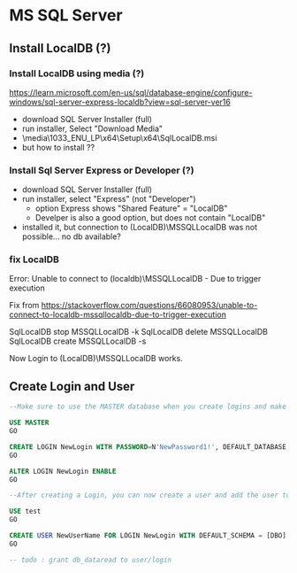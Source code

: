 # MS SQL Server

## Install LocalDB (?)

### Install LocalDB using media (?)

<https://learn.microsoft.com/en-us/sql/database-engine/configure-windows/sql-server-express-localdb?view=sql-server-ver16>

- download SQL Server Installer (full)
- run installer, Select "Download Media"
- \media\1033_ENU_LP\x64\Setup\x64\SqlLocalDB.msi
- but how to install ??
 
### Install Sql Server Express or Developer (?)

- download SQL Server Installer (full)
- run installer, select "Express" (not "Developer")
  - option Express shows "Shared Feature" = "LocalDB"
  - Develper is also a good option, but does not contain "LocalDB"
- installed it, but connection to (LocalDB)\MSSQLLocalDB was not possible... no db available?

### fix LocalDB

Error: Unable to connect to (localdb)\MSSQLLocalDB - Due to trigger execution

Fix from <https://stackoverflow.com/questions/66080953/unable-to-connect-to-localdb-mssqllocaldb-due-to-trigger-execution>

SqlLocalDB stop MSSQLLocalDB -k
SqlLocalDB delete MSSQLLocalDB
SqlLocalDB create MSSQLLocalDB -s

Now Login to (LocalDB)\MSSQLLocalDB works.

## Create Login and User

```sql
--Make sure to use the MASTER database when you create logins and make sure the login is ENABLED.

USE MASTER
GO

CREATE LOGIN NewLogin WITH PASSWORD=N'NewPassword1!', DEFAULT_DATABASE = MASTER, DEFAULT_LANGUAGE = US_ENGLISH
GO

ALTER LOGIN NewLogin ENABLE
GO

--After creating a Login, you can now create a user and add the user to the new Login:

USE test
GO

CREATE USER NewUserName FOR LOGIN NewLogin WITH DEFAULT_SCHEMA = [DBO]
GO

-- todo : grant db_dataread to user/login
```
